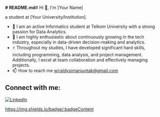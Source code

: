 **# README.md**# Hi 👋, I'm [Your Name]

a student at [Your University/Institution].

- 🌱 I am an active Informatics student at Telkom University with a strong passion for Data Analytics.
- 🌱 I am highly enthusiastic about continuously growing in the tech industry, especially in data-driven decision-making and analytics. 
- ⚡ Throughout my studies, I have developed significant hard skills, including programming, data analysis, and project management. Additionally, I excel at team collaboration and effectively        managing projects. 
- 📫 How to reach me wiraldysimanjuntak@gmail.com


## Connect with me:
[![LinkedIn](https://img.shields.io/badge/-LinkedIn-blue?logo=linkedin&logoColor=white&style=for-the-badge)]([https://linkedin.com/in/yourprofile](https://www.linkedin.com/in/manggalawiraldy/))

https://img.shields.io/badge/:badgeContent
